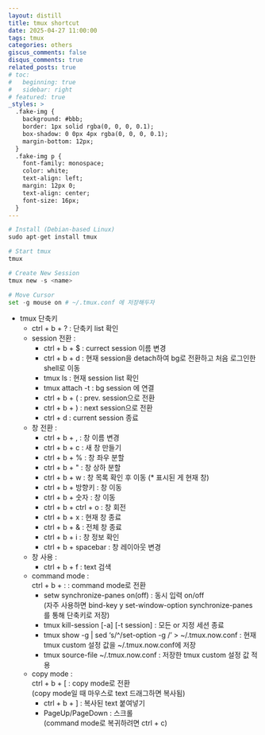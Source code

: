 ```yaml
---
layout: distill
title: tmux shortcut
date: 2025-04-27 11:00:00
tags: tmux
categories: others
giscus_comments: false
disqus_comments: true
related_posts: true
# toc:
#   beginning: true
#   sidebar: right
# featured: true
_styles: >
  .fake-img {
    background: #bbb;
    border: 1px solid rgba(0, 0, 0, 0.1);
    box-shadow: 0 0px 4px rgba(0, 0, 0, 0.1);
    margin-bottom: 12px;
  }
  .fake-img p {
    font-family: monospace;
    color: white;
    text-align: left;
    margin: 12px 0;
    text-align: center;
    font-size: 16px;
  }
---
```


```python
# Install (Debian-based Linux)
sudo apt-get install tmux

# Start tmux
tmux

# Create New Session
tmux new -s <name>

# Move Cursor
set -g mouse on # ~/.tmux.conf 에 저장해두자
```

- tmux 단축키
  - ctrl + b + ? : 단축키 list 확인
  - session 전환 :
    - ctrl + b + $ : currect session 이름 변경
    - ctrl + b + d : 현재 session을 detach하여 bg로 전환하고 처음 로그인한 shell로 이동
    - tmux ls : 현재 session list 확인
    - tmux attach -t <name> : bg session <name>에 연결
    - ctrl + b + ( : prev. session으로 전환
    - ctrl + b + ) : next session으로 전환
    - ctrl + d : current session 종료
  - 창 전환 :
    - ctrl + b + , : 창 이름 변경
    - ctrl + b + c : 새 창 만들기
    - ctrl + b + % : 창 좌우 분할
    - ctrl + b + " : 창 상하 분할
    - ctrl + b + w : 창 목록 확인 후 이동 (* 표시된 게 현재 창)
    - ctrl + b + 방향키 : 창 이동
    - ctrl + b + 숫자 : 창 이동
    - ctrl + b + ctrl + o : 창 회전
    - ctrl + b + x : 현재 창 종료
    - ctrl + b + & : 전체 창 종료
    - ctrl + b + i : 창 정보 확인
    - ctrl + b + spacebar : 창 레이아웃 변경
  - 창 사용 :
    - ctrl + b + f : text 검색
  - command mode :  
  ctrl + b + : : command mode로 전환
    - setw synchronize-panes on(off) : 동시 입력 on/off  
    (자주 사용하면 bind-key y set-window-option synchronize-panes 를 통해 단축키로 저장)
    - tmux kill-session [-a] [-t session] : 모든 or 지정 세션 종료
    - tmux show -g | sed ‘s/^/set-option -g /’ > ~/.tmux.now.conf : 현재 tmux custom 설정 값을 ~/.tmux.now.conf에 저장
    - tmux source-file ~/.tmux.now.conf : 저장한 tmux custom 설정 값 적용
  - copy mode :  
  ctrl + b + [ : copy mode로 전환  
  (copy mode일 때 마우스로 text 드래그하면 복사됨)
    - ctrl + b + ] : 복사된 text 붙여넣기
    - PageUp/PageDown : 스크롤  
    (command mode로 복귀하려면 ctrl + c)